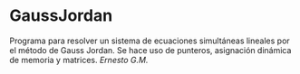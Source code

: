 # GaussJordan

Programa para resolver un sistema de ecuaciones simultáneas lineales por el método de Gauss Jordan. 
Se hace uso de punteros, asignación dinámica de memoria y matrices. 
_Ernesto G.M._

